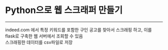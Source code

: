 # Python으로 웹 스크래퍼 만들기<br/>
---
indeed.com 에서 특정 키워드를 포함한 구인 공고를 찾아서 스크래핑 하고, 이를 flask로 구축한 웹 서버에서 조회할 수 있음<br/>
스크래핑한 데이터를 csv파일로 저장<br/> 
